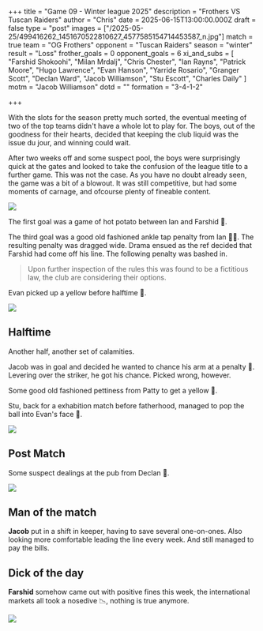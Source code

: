 +++
title = "Game 09 - Winter league 2025"
description = "Frothers VS Tuscan Raiders"
author = "Chris"
date = 2025-06-15T13:00:00.000Z
draft = false
type = "post"
images = ["/2025-05-25/499416262_1451670522810627_4577585154714453587_n.jpg"]
match = true
team = "OG Frothers"
opponent = "Tuscan Raiders"
season = "winter"
result = "Loss"
frother_goals = 0
opponent_goals = 6
xi_and_subs = [
  "Farshid Shokoohi",
  "Milan Mrdalj",
  "Chris Chester",
  "Ian Rayns",
  "Patrick Moore",
  "Hugo Lawrence",
  "Evan Hanson",
  "Yarride Rosario",
  "Granger Scott",
  "Declan Ward",
  "Jacob Williamson",
  "Stu Escott",
  "Charles Daily"
]
motm = "Jacob Williamson"
dotd = ""
formation = "3-4-1-2"

+++
 
With the slots for the season pretty much sorted, the eventual meeting of two of the top teams didn't have a whole lot to play for. 
The boys, out of the goodness for their hearts, decided that keeping the club liquid was the issue du jour, and winning could wait.

After two weeks off and some suspect pool, the boys were surprisingly quick at the gates and looked to take the confusion of the league title to a further game. This was not the case.
As you have no doubt already seen, the game was a bit of a blowout. It was still competitive, but had some moments of carnage, and ofcourse plenty of fineable content.

![](https://media.giphy.com/media/v1.Y2lkPWVjZjA1ZTQ3bzk4bDBrZmV5b2ZjcXhvZ2tlZnZnMWl0Y2p6cmJnNXFtdTZlZ3RpeiZlcD12MV9naWZzX3NlYXJjaCZjdD1n/yFRBsePwF4BGg/giphy.gif)

The first goal was a game of hot potato between Ian and Farshid 💸.

The third goal was a good old fashioned ankle tap penalty from Ian 💸💸. The resulting penalty was dragged wide. Drama ensued as the ref decided that Farshid had come off his line. The following penalty was bashed in.

> Upon further inspection of the rules this was found to be a fictitious law, the club are considering their options.

Evan picked up a yellow before halftime 💸.

![](https://media.giphy.com/media/v1.Y2lkPWVjZjA1ZTQ3NHBqZXpkajJsZTBubGt4a3cwaXpiZHpvdXRiZm1hbG82M2xrYmRjciZlcD12MV9naWZzX3NlYXJjaCZjdD1n/12rJYk5tgARh9S/giphy.gif)

## Halftime 

Another half, another set of calamities.

Jacob was in goal and decided he wanted to chance his arm at a penalty 💸. Levering over the striker, he got his chance. Picked wrong, however.

Some good old fashioned pettiness from Patty to get a yellow 💸.

Stu, back for a exhabition match before fatherhood, managed to pop the ball into Evan's face 💸.

![](https://media.giphy.com/media/v1.Y2lkPTc5MGI3NjExMG1tMjBldmJ0cjZzdmlydGN6Y3cxeGNoeGY3bzBvbDR4OXE4OHFvZyZlcD12MV9naWZzX3NlYXJjaCZjdD1n/kj41Ti8GLVs1STX0bH/giphy.gif)

## Post Match
Some suspect dealings at the pub from Declan 💸.

![](https://media.giphy.com/media/v1.Y2lkPWVjZjA1ZTQ3NTJjaG1ybmtzeGM2cnR0cTl4YmVsbmZxZnhzZ3hpc2tjdG90ZWtnbiZlcD12MV9naWZzX3NlYXJjaCZjdD1n/rfQDkb40gmB2w/giphy.gif)

## Man of the match
**Jacob** put in a shift in keeper, having to save several one-on-ones. Also looking more comfortable leading the line every week. And still managed to pay the bills.

## Dick of the day 
**Farshid** somehow came out with positive fines this week, the international markets all took a nosedive 📉, nothing is true anymore.

![](https://media.giphy.com/media/v1.Y2lkPTc5MGI3NjExY2ZqNGg3OHBwejNrcDRvcjA5YjFzc2p2aGI3bmYxcGdraDdqYWdjNCZlcD12MV9naWZzX3NlYXJjaCZjdD1n/HNp3ZsBEZSJTBhQXoN/giphy.gif)
